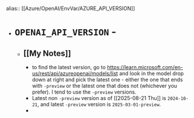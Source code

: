 alias:: [[Azure/OpenAI/EnvVar/AZURE_API_VERSION]]

- # `OPENAI_API_VERSION` -
	- ## [[My Notes]]
		- to find the latest version, go to https://learn.microsoft.com/en-us/rest/api/azureopenai/models/list and look in the model drop down at right and pick the latest one - either the one that ends with `-preview` or the latest one that does not (whichever you prefer). I tend to use the `-preview` versions.
		- Latest non `-preview` version as of [[2025-08-21 Thu]] is `2024-10-21`, and latest `-preview` version is `2025-03-01-preview`.
		-